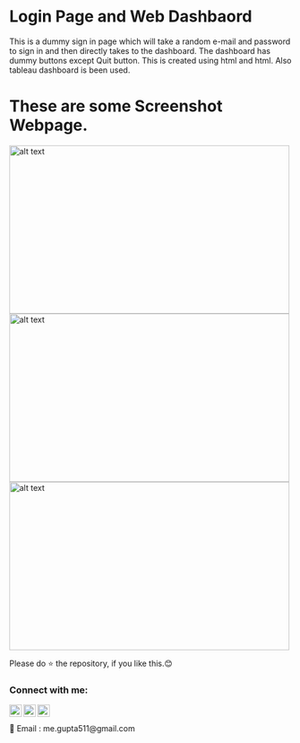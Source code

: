 # Login Page and Web Dashbaord


This is a dummy sign in page which will take a random e-mail and password to sign in and then directly takes to the dashboard. The dashboard has dummy buttons except Quit button.
This is created  using html and html. Also tableau dashboard is been used.


# These are some Screenshot Webpage.
<img src="https://github.com/abhi-511/Web-Dashboard-/blob/main/Screenshot%20(48).png" alt="alt text" height=300 width="500"/>       <img src="https://github.com/abhi-511/Web-Dashboard-/blob/main/Screenshot%20(49).png" alt="alt text" height=300 width="500"/>       <img src="https://github.com/abhi-511/Web-Dashboard-/blob/main/Screenshot%20(50).png" alt="alt text" height=300 width="500"/>


   

Please do ⭐ the repository, if you like this.😊


### Connect with me:


[<img align="left" alt="codeSTACKr | Twitter" width="22px" src="https://cdn.jsdelivr.net/npm/simple-icons@v3/icons/twitter.svg" />][twitter]
[<img align="left" alt="codeSTACKr | LinkedIn" width="22px" src="https://cdn.jsdelivr.net/npm/simple-icons@v3/icons/linkedin.svg" />][linkedin]
[<img align="left" alt="codeSTACKr | Instagram" width="22px" src="https://cdn.jsdelivr.net/npm/simple-icons@v3/icons/instagram.svg" />][instagram]

<br />

<br />
 📧 Email : me.gupta511@gmail.com




[twitter]: https://twitter.com/Abhijit89577918
[instagram]: https://www.instagram.com/_abhijit_gupta_/
[linkedin]: https://www.linkedin.com/in/abhijit-gupta-764a96209/
